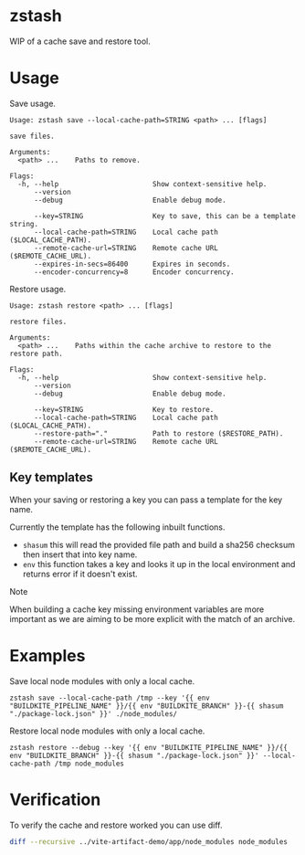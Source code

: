 # zstash

WIP of a cache save and restore tool.

# Usage

Save usage.

```
Usage: zstash save --local-cache-path=STRING <path> ... [flags]

save files.

Arguments:
  <path> ...    Paths to remove.

Flags:
  -h, --help                       Show context-sensitive help.
      --version
      --debug                      Enable debug mode.

      --key=STRING                 Key to save, this can be a template string.
      --local-cache-path=STRING    Local cache path ($LOCAL_CACHE_PATH).
      --remote-cache-url=STRING    Remote cache URL ($REMOTE_CACHE_URL).
      --expires-in-secs=86400      Expires in seconds.
      --encoder-concurrency=8      Encoder concurrency.
```

Restore usage.

```
Usage: zstash restore <path> ... [flags]

restore files.

Arguments:
  <path> ...    Paths within the cache archive to restore to the restore path.

Flags:
  -h, --help                       Show context-sensitive help.
      --version
      --debug                      Enable debug mode.

      --key=STRING                 Key to restore.
      --local-cache-path=STRING    Local cache path ($LOCAL_CACHE_PATH).
      --restore-path="."           Path to restore ($RESTORE_PATH).
      --remote-cache-url=STRING    Remote cache URL ($REMOTE_CACHE_URL).
```

## Key templates

When your saving or restoring a key you can pass a template for the key name.

Currently the template has the following inbuilt functions.

- `shasum` this will read the provided file path and build a sha256 checksum then insert that into key name.
- `env` this function takes a key and looks it up in the local environment and returns error if it doesn't exist.

> [!NOTE]
> When building a cache key missing environment variables are more important as we are aiming to be more explicit with the match of an archive.

# Examples

Save local node modules with only a local cache.

```
zstash save --local-cache-path /tmp --key '{{ env "BUILDKITE_PIPELINE_NAME" }}/{{ env "BUILDKITE_BRANCH" }}-{{ shasum "./package-lock.json" }}' ./node_modules/
```

Restore local node modules with only a local cache.

```
zstash restore --debug --key '{{ env "BUILDKITE_PIPELINE_NAME" }}/{{ env "BUILDKITE_BRANCH" }}-{{ shasum "./package-lock.json" }}' --local-cache-path /tmp node_modules
```

# Verification

To verify the cache and restore worked you can use diff.

```bash
diff --recursive ../vite-artifact-demo/app/node_modules node_modules
```